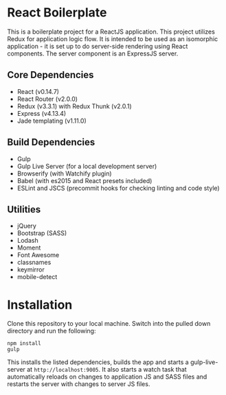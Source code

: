 # React Boilerplate

This is a boilerplate project for a ReactJS application. This project utilizes Redux for application logic flow. It is intended to be used as an isomorphic application - it is set up to do server-side rendering using React components. The server component is an ExpressJS server.

## Core Dependencies
* React (v0.14.7)
* React Router (v2.0.0)
* Redux (v3.3.1) with Redux Thunk (v2.0.1)
* Express (v4.13.4)
* Jade templating (v1.11.0)

## Build Dependencies
* Gulp
* Gulp Live Server (for a local development server)
* Browserify (with Watchify plugin)
* Babel (with es2015 and React presets included)
* ESLint and JSCS (precommit hooks for checking linting and code style)

## Utilities
* jQuery
* Bootstrap (SASS)
* Lodash
* Moment
* Font Awesome
* classnames
* keymirror
* mobile-detect

# Installation

Clone this repository to your local machine. Switch into the pulled down directory and run the following:
```
npm install
gulp
```
This installs the listed dependencies, builds the app and starts a gulp-live-server at `http://localhost:9005`. It also starts a watch task that automatically reloads on changes to application JS and SASS files and restarts the server with changes to server JS files.
